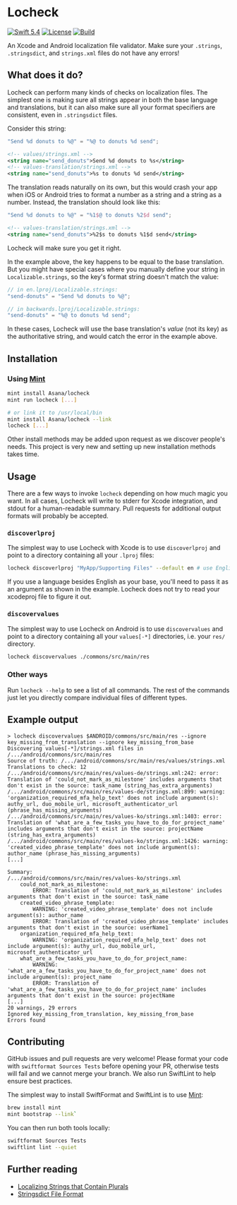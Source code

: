# Locheck

[![Swift 5.4](https://img.shields.io/badge/swift-5.4-red.svg?style=flat)](https://developer.apple.com/swift)
[![License](https://img.shields.io/badge/license-MIT-lightgrey.svg)](https://opensource.org/licenses/MIT)
[![Build](https://github.com/stevelandeyasana/locheck/actions/workflows/tests.yml/badge.svg)](https://github.com/stevelandeyasana/locheck/actions/workflows/tests.yml)

An Xcode and Android localization file validator. Make sure your `.strings`, `.stringsdict`, and `strings.xml` files do not have any errors!

## What does it do?

Locheck can perform many kinds of checks on localization files. The simplest one is making sure all strings appear in both the base language and translations, but it can also make sure all your format specifiers are consistent, even in `.stringsdict` files.

Consider this string:

```swift
"Send %d donuts to %@" = "%@ to donuts %d send";
```

```xml
<!-- values/strings.xml -->
<string name="send_donuts">Send %d donuts to %s</string>
<!-- values-translation/strings.xml -->
<string name="send_donuts">%s to donuts %d send</string>
```

The translation reads naturally on its own, but this would crash your app when iOS or Android tries to format a number as a string and a string as a number. Instead, the translation should look like this:

```swift
"Send %d donuts to %@" = "%1$@ to donuts %2$d send";
```

```xml
<!-- values-translation/strings.xml -->
<string name="send_donuts">%2$s to donuts %1$d send</string>
```

Locheck will make sure you get it right.

In the example above, the key happens to be equal to the base translation. But you might have special cases where you manually define your string in `Localizable.strings`, so the key's format string doesn't match the value:

```swift
// in en.lproj/Localizable.strings:
"send-donuts" = "Send %d donuts to %@";

// in backwards.lproj/Localizable.strings:
"send-donuts" = "%@ to donuts %d send";
```

In these cases, Locheck will use the base translation's _value_ (not its key) as the authoritative string, and would catch the error in the example above.

## Installation

### Using [Mint](https://github.com/yonaskolb/Mint)

```sh
mint install Asana/locheck
mint run locheck [...]

# or link it to /usr/local/bin
mint install Asana/locheck --link
locheck [...]
```

Other install methods may be added upon request as we discover people's needs. This project is very new and setting up new installation methods takes time.

## Usage

There are a few ways to invoke `locheck` depending on how much magic you want. In all cases, Locheck will write to stderr for Xcode integration, and stdout for a human-readable summary. Pull requests for additional output formats will probably be accepted.

### `discoverlproj`

The simplest way to use Locheck with Xcode is to use `discoverlproj` and point to a directory containing all your `.lproj` files:

```sh
locheck discoverlproj "MyApp/Supporting Files" --default en # use English as the base language
```

If you use a language besides English as your base, you'll need to pass it as an argument as shown in the example. Locheck does not try to read your xcodeproj file to figure it out.

### `discovervalues`

The simplest way to use Locheck on Android is to use `discovervalues` and point to a directory containing all your `values[-*]` directories, i.e. your `res/` directory.

```sh
locheck discovervalues ./commons/src/main/res
```

### Other ways

Run `locheck --help` to see a list of all commands. The rest of the commands just let you directly compare individual files of different types.

## Example output

```
> locheck discovervalues $ANDROID/commons/src/main/res --ignore key_missing_from_translation --ignore key_missing_from_base
Discovering values[-*]/strings.xml files in /.../android/commons/src/main/res
Source of truth: /.../android/commons/src/main/res/values/strings.xml
Translations to check: 12
/.../android/commons/src/main/res/values-de/strings.xml:242: error: Translation of 'could_not_mark_as_milestone' includes arguments that don't exist in the source: task_name (string_has_extra_arguments)
/.../android/commons/src/main/res/values-de/strings.xml:899: warning: 'organization_required_mfa_help_text' does not include argument(s): authy_url, duo_mobile_url, microsoft_authenticator_url (phrase_has_missing_arguments)
/.../android/commons/src/main/res/values-ko/strings.xml:1403: error: Translation of 'what_are_a_few_tasks_you_have_to_do_for_project_name' includes arguments that don't exist in the source: projectName (string_has_extra_arguments)
/.../android/commons/src/main/res/values-ko/strings.xml:1426: warning: 'created_video_phrase_template' does not include argument(s): author_name (phrase_has_missing_arguments)
[...]

Summary:
/.../android/commons/src/main/res/values-ko/strings.xml
    could_not_mark_as_milestone:
        ERROR: Translation of 'could_not_mark_as_milestone' includes arguments that don't exist in the source: task_name
    created_video_phrase_template:
        WARNING: 'created_video_phrase_template' does not include argument(s): author_name
        ERROR: Translation of 'created_video_phrase_template' includes arguments that don't exist in the source: userName1
    organization_required_mfa_help_text:
        WARNING: 'organization_required_mfa_help_text' does not include argument(s): authy_url, duo_mobile_url, microsoft_authenticator_url
    what_are_a_few_tasks_you_have_to_do_for_project_name:
        WARNING: 'what_are_a_few_tasks_you_have_to_do_for_project_name' does not include argument(s): project_name
        ERROR: Translation of 'what_are_a_few_tasks_you_have_to_do_for_project_name' includes arguments that don't exist in the source: projectName
[...]
20 warnings, 29 errors
Ignored key_missing_from_translation, key_missing_from_base
Errors found
```

## Contributing

GitHub issues and pull requests are very welcome! Please format your code with `swiftformat Sources Tests` before opening your PR, otherwise tests will fail and we cannot merge your branch. We also run SwiftLint to help ensure best practices.

The simplest way to install SwiftFormat and SwiftLint is to use [Mint](https://github.com/yonaskolb/Mint): 

```sh
brew install mint
mint bootstrap --link`
```

You can then run both tools locally:

```sh
swiftformat Sources Tests
swiftlint lint --quiet
```

## Further reading

- [Localizing Strings that Contain Plurals](https://developer.apple.com/documentation/xcode/localizing-strings-that-contain-plurals)
- [Stringsdict File Format](https://developer.apple.com/library/archive/documentation/MacOSX/Conceptual/BPInternational/StringsdictFileFormat/StringsdictFileFormat.html)
